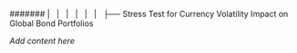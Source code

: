 ####### |   |   |   |   |   |   ├── Stress Test for Currency Volatility Impact on Global Bond Portfolios

*Add content here*